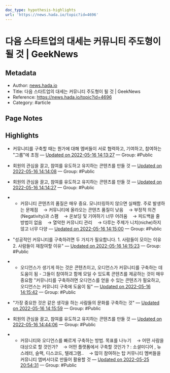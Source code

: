 ```yaml
---
doc_type: hypothesis-highlights
url: 'https://news.hada.io/topic?id=4696'
---
```


# 다음 스타트업의 대세는 커뮤니티 주도형이 될 것 | GeekNews

## Metadata
- Author: [news.hada.io]()
- Title: 다음 스타트업의 대세는 커뮤니티 주도형이 될 것 | GeekNews
- Reference: https://news.hada.io/topic?id=4696
- Category: #article

## Page Notes
## Highlights
- 커뮤니티를 구축할 때는 뭔가에 대해 멤버들이 서로 협력하고, 기여하고, 참여하는 "그룹"에 초점 — [Updated on 2022-05-16 14:13:27](https://hyp.is/6wNnxNTWEeyT9s-yZIXwWA/news.hada.io/topic?id=4696) — Group: #Public

- 회원의 관심을 끌고, 참여를 유도하고 유지하는 콘텐츠를 만들 것 — [Updated on 2022-05-16 14:14:08](https://hyp.is/A4JPDtTXEeyY4w9pedgGQw/news.hada.io/topic?id=4696) — Group: #Public

- 회원의 관심을 끌고, 참여를 유도하고 유지하는 콘텐츠를 만들 것 — [Updated on 2022-05-16 14:14:27](https://hyp.is/DrG-RtTXEeykl5PMXY4SWQ/news.hada.io/topic?id=4696) — Group: #Public

- - 커뮤니티 콘텐츠의 품질은 매우 중요. 모니터링하지 않으면 실패함. 주로 발생하는 문제점 ㅤ→ 커뮤니티에 올라오는 콘텐츠 품질이 낮음 ㅤ→ 부정적 의견(Negativity)과 스팸 ㅤ→ 온보딩 및 기여하기 너무 어려움 ㅤ→ 피드백을 줄 방법이 없음 ㅤ→ 열악한 커뮤니티 관리 ㅤ→ 다루는 주제가 니치(niche)하지 않고 너무 다양 — [Updated on 2022-05-16 14:15:00](https://hyp.is/IuPAgNTXEeyXVbNF6C16qw/news.hada.io/topic?id=4696) — Group: #Public

- "성공적인 커뮤니티를 구축하려면 두 가지가 필요합니다. 1. 사람들이 모이는 이유 2. 사람들이 재참여할 이유" — [Updated on 2022-05-16 14:15:23](https://hyp.is/MElXntTXEeyr2VMmB_LzTg/news.hada.io/topic?id=4696) — Group: #Public

- - 오디언스가 생기게 하는 것은 콘텐츠이고, 오디언스가 커뮤니티를 구축하는 데 도움이 됨 - 그들이 참여하고 함께 모일 수 있도록 콘텐츠를 제공하는 것이 매우 중요함 "커뮤니티를 구축하려면 오디언스를 얻을 수 있는 콘텐츠가 필요하고, 오디언스는 커뮤니티 구축에 도움이 됨" — [Updated on 2022-05-16 14:15:42](https://hyp.is/O8Ap4NTXEeytg5udiPrkww/news.hada.io/topic?id=4696) — Group: #Public

- "가장 중요한 것은 같은 생각을 하는 사람들의 문화를 구축하는 것" — [Updated on 2022-05-16 14:15:59](https://hyp.is/RhAQ_tTXEeyr2xMI5_vj2Q/news.hada.io/topic?id=4696) — Group: #Public

- 회원의 관심을 끌고, 참여를 유도하고 유지하는 콘텐츠를 만들 것 — [Updated on 2022-05-16 14:44:06](https://hyp.is/M5fEfNTbEeyWEh9txNPW3Q/news.hada.io/topic?id=4696) — Group: #Public

- - 커뮤니티와 오디언스를 빠르게 구축하는 방법. 목표를 나누기 ㅤ→ 어떤 사람을 대상으로 할 것인가? ㅤ→ 어떤 플랫폼에서 구축할 것인가 ? : 소셜미디어 , 뉴스레터, 슬랙, 디스코드, 텔레그램.. ㅤ→ 많이 참여하는 탑 커뮤니티 멤버들을 커뮤니티 앰버서더로 만들어 활용할 것 — [Updated on 2022-05-25 20:54:31](https://hyp.is/b_1JMNwhEeyikW_B-7XpmA/news.hada.io/topic?id=4696) — Group: #Public



